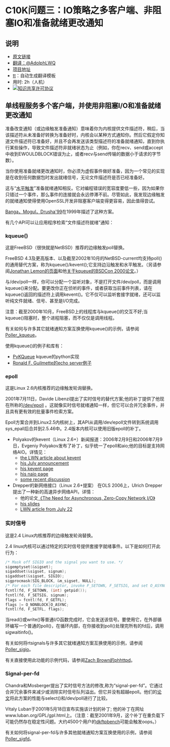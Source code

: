 # C10K问题三：IO策略之多客户端、非阻塞IO和准备就绪更改通知
	
## 说明
- [原文链接](http://www.kegel.com/c10k.html#nb.edge)
- [翻译：@AdolphLWQ](https://github.com/adolphlwq)
- [项目地址](https://github.com/adolphlwq/translate)
- [tt](https://github.com/adolphlwq/tt)：自动生成翻译模板
- 用时: 2h（人机）
- <a rel="license" href="http://creativecommons.org/licenses/by-nc/4.0/"><img alt="知识共享许可协议" style="border-width:0" src="https://i.creativecommons.org/l/by-nc/4.0/80x15.png" /></a>

## 单线程服务多个客户端，并使用非阻塞I/O和准备就绪更改通知

准备改变通知（或边缘触发准备通知）意味着你为内核提供文件描述符，稍后，当该描述符从未准备好转换为准备好时，内核会以某种方式通知你。然后它假定你知道文件描述符已准备好，并且不会再发送该类型描述符的准备就绪通知，直到你执行某些操作，导致文件描述符非就绪状态为止（例如，你在recv、send或accept中收到EWOULDBLOCK错误为止，或者recv与send传输的数据小于请求的字节数）。

当你使用准备就绪更改通知时，你必须为虚假事件做好准备，因为一个常见的实现是在收到任何数据包时发出就绪信号，无论文件描述符是否已经准备好。

这与“[水平触发](http://www.kegel.com/c10k.html#nb)”准备就绪通知相反。它对编程错误的宽容度要低一些，因为如果你只错过一个事件，那么事件的连接就会永远停滞不前。尽管如此，我发现边缘触发的就绪通知使得使用OpenSSL开发非阻塞客户端变得更容易，因此值得尝试。

[Banga，Mogul，Drusha'99](http://www.cs.rice.edu/~druschel/usenix99event.ps.gz)在1999年描述了这种方案。

有几个API可以让应用程序检索“文件描述符就绪”通知：

### kqueue()

这是FreeBSD（很快就是NetBSD）推荐的边缘触发poll替换。

FreeBSD 4.3及更高版本、以及截至2002年10月的NetBSD-current均支持poll()的通用替代方案，称为kqueue()/kevent();它支持边沿触发和水平触发。（另请参阅[Jonathan Lemon的页面](http://people.freebsd.org/~jlemon/)和他[关于kqueue的BSDCon 2000论文](http://people.freebsd.org/~jlemon/papers/kqueue.pdf)。）

与/dev/poll一样，你可以分配一个监听对象，不是打开文件/dev/poll，而是调用kqueue()来分配。要更改你正在侦听的事件，或者获取当前事件列表，请在kqueue()返回的描述符上调用kevent()。它不仅可以监听套接字就绪，还可以监听纯文件就绪、信号、甚至是I/O完成。

注意：截至2000年10月，FreeBSD上的线程库与kqueue()的交互不好;当kqueue()阻塞时，整个进程阻塞，而不仅仅是调用线程。

有关如何与许多其它就绪通知方案互换使用kqueue()的示例，请参阅[Poller_kqueue](http://www.kegel.com/dkftpbench/doc/Poller_kqueue.html)。

使用kqueue()的例子和库有：
- [PyKQueue](http://people.freebsd.org/~dwhite/PyKQueue/) kqueue的python实现
- [Ronald F. Guilmette的echo server例子](http://www.monkeys.com/kqueue/echo.c)

### epoll

这是Linux 2.6内核推荐的边缘触发轮询替换。

2001年7月11日，Davide Libenzi提出了实时信号的替代方案;他的补丁提供了他现在所称的[/dev/epoll](http://www.xmailserver.org/linux-patches/nio-improve.html) 。这就像实时信号就绪通知一样，但它可以合并冗余事件，并且具有更有效的批量事件检索方案。

Epoll方案合并到Linux2.5内核树上，其API从调用/dev/epoll文件转到系统调用sys_epall后合并到2.5.46中。2.4版本内核可以使用旧版epoll的补丁。

- Polyakov的kevent（Linux 2.6+）新闻报道：2006年2月9日和2006年7月9日，Evgeniy Polyakov发布了补丁，似乎统一了epoll和aio;他的目标是支持网络AIO。详情见：
    - [the LWN article about kevent](http://lwn.net/Articles/172844/)
    - [his July announcement](http://lkml.org/lkml/2006/7/9/82)
    - [his kevent page](http://tservice.net.ru/~s0mbre/old/?section=projects&item=kevent)
    - [his naio page](http://tservice.net.ru/~s0mbre/old/?section=projects&item=naio)
    - [some recent discussion](http://thread.gmane.org/gmane.linux.network/37595/focus=37673)
- Drepper的新网络接口（Linux 2.6+提案）
在OLS 2006上，Ulrich Drepper提出了一种新的高速异步网络API，详情：
    - 他的论文[《The Need for Asynchronous, Zero-Copy Network I/O》](http://people.redhat.com/drepper/newni.pdf)
    - [his slides](http://people.redhat.com/drepper/newni-slides.pdf)
    - [LWN article from July 22](http://lwn.net/Articles/192410/)

### 实时信号
这是2.4 Linux内核推荐的边缘触发轮询替换。

2.4 linux内核可以通过特定的实时信号提供套接字就绪事件。以下是如何打开此行为：
```c
/* Mask off SIGIO and the signal you want to use. */
sigemptyset(&sigset);
sigaddset(&sigset, signum);
sigaddset(&sigset, SIGIO);
sigprocmask(SIG_BLOCK, &m_sigset, NULL);
/* For each file descriptor, invoke F_SETOWN, F_SETSIG, and set O_ASYNC. */
fcntl(fd, F_SETOWN, (int) getpid());
fcntl(fd, F_SETSIG, signum);
flags = fcntl(fd, F_GETFL);
flags |= O_NONBLOCK|O_ASYNC;
fcntl(fd, F_SETFL, flags);
```

当read()或write()等普通I/O函数完成时，它会发送该信号。要使用它，在外部循环编写一个普通的poll()，在循环内部，在你接收到poll()处理完所有的fd后，调用sigwaitinfo()。

有关如何将rtsignals与许多其它就绪通知方案互换使用的示例，请参阅[Poller_sigio](http://www.kegel.com/dkftpbench/doc/Poller_sigio.html)。

有关直接使用此功能的示例代码，请参阅[Zach Brown的phhttpd](http://www.kegel.com/c10k.html#phhttpd)。

### Signal-per-fd
Chandra和Mosberger提出了实时信号方法的修改,称为“signal-per-fd”。它通过合并冗余事件来减少或消除实时信号队列溢出。但它并没有超越epoll。他们的[论文](www.hpl.hp.com/techreports/2000/HPL-2000-174.html)将此方案的性能与select()和/dev/poll进行了比较。

Vitaly Luban于2001年5月18日宣布实施该计划的补丁; 他的补丁在网址www.luban.org/GPL/gpl.html上。（注意：截至2001年9月，这个补丁在重负载下可能仍然存在稳定性问题。大约4500个用户的[dkftpbench](http://www.kegel.com/dkftpbench)可能会触发oops。）

有关如何将signal-per-fd与许多其他就绪通知方案互换使用的示例，请参阅[Poller_sigfd](http://www.kegel.com/dkftpbench/doc/Poller_sigfd.html)。